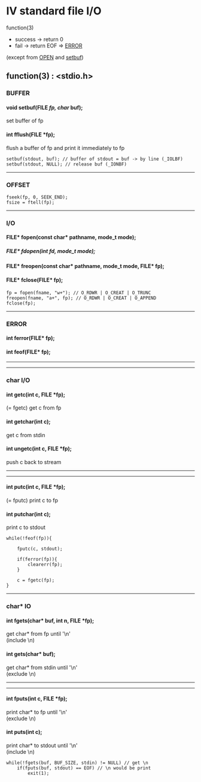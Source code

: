 # Ⅳ standard file I/O

function(3)

* success -> return 0
* fail -> return EOF => [ERROR](#ERROR)

(except from [OPEN](#OPEN) and [setbuf](#BUFFER))

## function(3) : <stdio.h>

### BUFFER

#### void setbuf(FILE *fp, char* buf); 

set buffer of fp

#### int fflush(FILE *fp); 

flush a buffer of fp and print it immediately to fp

``` 
setbuf(stdout, buf); // buffer of stdout = buf -> by line (_IOLBF)
setbuf(stdout, NULL); // release buf (_IONBF)
```

<hr/>

### OFFSET

``` 
fseek(fp, 0, SEEK_END);
fsize = ftell(fp);
```

<hr/>

### I/O

#### FILE* fopen(const char* pathname, mode_t mode); 

##### FILE* fdopen(int fd, mode_t mode); 

#### FILE* freopen(const char* pathname, mode_t mode, FILE* fp); 

#### FILE* fclose(FILE* fp); 

``` 
fp = fopen(fname, "w+"); // O_RDWR | O_CREAT | O_TRUNC
freopen(fname, "a+", fp); // O_RDWR | O_CREAT | O_APPEND
fclose(fp);
```

<hr/>

### ERROR

#### int ferror(FILE* fp); 

#### int feof(FILE* fp); 

<hr/><hr/>

### char I/O 

#### int getc(int c, FILE *fp); 

(= fgetc) get c from fp

#### int getchar(int c); 

get c from stdin

#### int ungetc(int c, FILE *fp); 

push c back to stream

<hr/><hr/>

#### int putc(int c, FILE *fp); 

(= fputc) print c to fp

#### int putchar(int c); 

print c to stdout

``` 
while(!feof(fp)){

    fputc(c, stdout);

    if(ferror(fp)){
        clearerr(fp);
    }

    c = fgetc(fp);
}
```

<hr/>

### char* IO 

#### int fgets(char* buf, int n, FILE *fp); 

get char* from fp until '\n'<br/>
(include \n)

#### int gets(char* buf); 

get char* from stdin until '\n'<br/>
(exclude \n)

<hr/><hr/>

#### int fputs(int c, FILE *fp); 

print char* to fp until '\n'<br/>
(exclude \n)

#### int puts(int c); 

print char* to stdout until '\n'<br/>
(include \n)

``` 
while(!fgets(buf, BUF_SIZE, stdin) != NULL) // get \n
    if(fputs(buf, stdout) == EOF) // \n would be print 
        exit(1);
```
